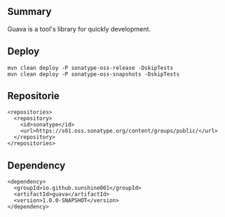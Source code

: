 ## Summary
Guava is a tool's library for quickly development.

## Deploy
```
mvn clean deploy -P sonatype-oss-release -DskipTests
mvn clean deploy -P sonatype-oss-snapshots -DskipTests
``` 

## Repositorie
```
<repositories>
  <repository>
    <id>sonatype</id>
    <url>https://s01.oss.sonatype.org/content/groups/public/</url>
  </repository>
</repositories>
```

## Dependency
```
<dependency>
  <groupId>io.github.sunshine001</groupId>
  <artifactId>guava</artifactId>
  <version>1.0.0-SNAPSHOT</version>
</dependency>
```
